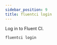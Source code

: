 ```yaml
---
sidebar_position: 9
title: fluentci login
---
```


Log in to Fluent CI.

```bash
fluentci login
```
